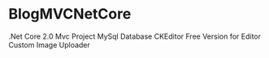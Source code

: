 # BlogMVCNetCore


.Net Core 2.0 Mvc Project
MySql Database 
CKEditor Free Version for Editor
Custom Image Uploader
